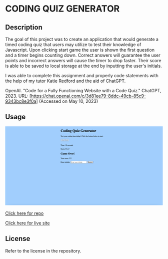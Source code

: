 # CODING QUIZ GENERATOR

## Description

The goal of this project was to create an application that would generate a timed coding quiz that users may utilize to test their knowledge of Javascript. Upon clicking start game the user is shown the first question and a timer begins counting down. Correct answers will guarantee the user points and incorrect answers will cause the timer to drop faster. Their score is able to be saved to local storage at the end by inputting the user's initials.

I was able to complete this assignment and properly code statements with the help of my tutor Katie Redford and the aid of ChatGPT.

OpenAI. "Code for a Fully Functioning Website with a Code Quiz." ChatGPT, 2023. URL: [https://chat.openai.com/c/3d81ee79-8ddc-49cb-85c9-9343bc8e3f0a] (Accessed on May 10, 2023)

## Usage

<img src="https://github.com/tyler273/coding-quiz-generator/blob/main/assets/images/website1.png" />

[Click here for repo](https://github.com/tyler273/coding-quiz-generator)

[Click here for live site](https://tyler273.github.io/coding-quiz-generator/)

## License

Refer to the license in the repository.